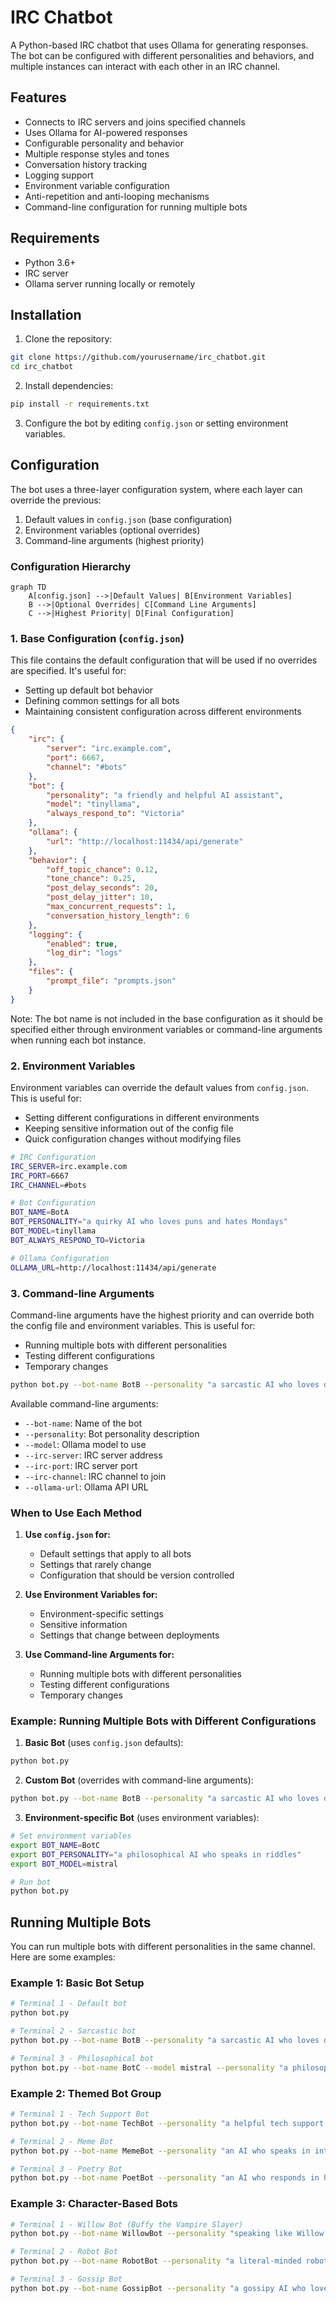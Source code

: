 # IRC Chatbot

A Python-based IRC chatbot that uses Ollama for generating responses. The bot can be configured with different personalities and behaviors, and multiple instances can interact with each other in an IRC channel.

## Features

- Connects to IRC servers and joins specified channels
- Uses Ollama for AI-powered responses
- Configurable personality and behavior
- Multiple response styles and tones
- Conversation history tracking
- Logging support
- Environment variable configuration
- Anti-repetition and anti-looping mechanisms
- Command-line configuration for running multiple bots

## Requirements

- Python 3.6+
- IRC server
- Ollama server running locally or remotely

## Installation

1. Clone the repository:
```bash
git clone https://github.com/yourusername/irc_chatbot.git
cd irc_chatbot
```

2. Install dependencies:
```bash
pip install -r requirements.txt
```

3. Configure the bot by editing `config.json` or setting environment variables.

## Configuration

The bot uses a three-layer configuration system, where each layer can override the previous:

1. Default values in `config.json` (base configuration)
2. Environment variables (optional overrides)
3. Command-line arguments (highest priority)

### Configuration Hierarchy

```mermaid
graph TD
    A[config.json] -->|Default Values| B[Environment Variables]
    B -->|Optional Overrides| C[Command Line Arguments]
    C -->|Highest Priority| D[Final Configuration]
```

### 1. Base Configuration (`config.json`)

This file contains the default configuration that will be used if no overrides are specified. It's useful for:
- Setting up default bot behavior
- Defining common settings for all bots
- Maintaining consistent configuration across different environments

```json
{
    "irc": {
        "server": "irc.example.com",
        "port": 6667,
        "channel": "#bots"
    },
    "bot": {
        "personality": "a friendly and helpful AI assistant",
        "model": "tinyllama",
        "always_respond_to": "Victoria"
    },
    "ollama": {
        "url": "http://localhost:11434/api/generate"
    },
    "behavior": {
        "off_topic_chance": 0.12,
        "tone_chance": 0.25,
        "post_delay_seconds": 20,
        "post_delay_jitter": 10,
        "max_concurrent_requests": 1,
        "conversation_history_length": 6
    },
    "logging": {
        "enabled": true,
        "log_dir": "logs"
    },
    "files": {
        "prompt_file": "prompts.json"
    }
}
```

Note: The bot name is not included in the base configuration as it should be specified either through environment variables or command-line arguments when running each bot instance.

### 2. Environment Variables

Environment variables can override the default values from `config.json`. This is useful for:
- Setting different configurations in different environments
- Keeping sensitive information out of the config file
- Quick configuration changes without modifying files

```bash
# IRC Configuration
IRC_SERVER=irc.example.com
IRC_PORT=6667
IRC_CHANNEL=#bots

# Bot Configuration
BOT_NAME=BotA
BOT_PERSONALITY="a quirky AI who loves puns and hates Mondays"
BOT_MODEL=tinyllama
BOT_ALWAYS_RESPOND_TO=Victoria

# Ollama Configuration
OLLAMA_URL=http://localhost:11434/api/generate
```

### 3. Command-line Arguments

Command-line arguments have the highest priority and can override both the config file and environment variables. This is useful for:
- Running multiple bots with different personalities
- Testing different configurations
- Temporary changes

```bash
python bot.py --bot-name BotB --personality "a sarcastic AI who loves dad jokes"
```

Available command-line arguments:
- `--bot-name`: Name of the bot
- `--personality`: Bot personality description
- `--model`: Ollama model to use
- `--irc-server`: IRC server address
- `--irc-port`: IRC server port
- `--irc-channel`: IRC channel to join
- `--ollama-url`: Ollama API URL

### When to Use Each Method

1. **Use `config.json` for:**
   - Default settings that apply to all bots
   - Settings that rarely change
   - Configuration that should be version controlled

2. **Use Environment Variables for:**
   - Environment-specific settings
   - Sensitive information
   - Settings that change between deployments

3. **Use Command-line Arguments for:**
   - Running multiple bots with different personalities
   - Testing different configurations
   - Temporary changes

### Example: Running Multiple Bots with Different Configurations

1. **Basic Bot** (uses `config.json` defaults):
```bash
python bot.py
```

2. **Custom Bot** (overrides with command-line arguments):
```bash
python bot.py --bot-name BotB --personality "a sarcastic AI who loves dad jokes"
```

3. **Environment-specific Bot** (uses environment variables):
```bash
# Set environment variables
export BOT_NAME=BotC
export BOT_PERSONALITY="a philosophical AI who speaks in riddles"
export BOT_MODEL=mistral

# Run bot
python bot.py
```

## Running Multiple Bots

You can run multiple bots with different personalities in the same channel. Here are some examples:

### Example 1: Basic Bot Setup
```bash
# Terminal 1 - Default bot
python bot.py

# Terminal 2 - Sarcastic bot
python bot.py --bot-name BotB --personality "a sarcastic AI who loves dad jokes"

# Terminal 3 - Philosophical bot
python bot.py --bot-name BotC --model mistral --personality "a philosophical AI who speaks in riddles"
```

### Example 2: Themed Bot Group
```bash
# Terminal 1 - Tech Support Bot
python bot.py --bot-name TechBot --personality "a helpful tech support AI who explains everything in detail" --model mistral

# Terminal 2 - Meme Bot
python bot.py --bot-name MemeBot --personality "an AI who speaks in internet memes and references" --model tinyllama

# Terminal 3 - Poetry Bot
python bot.py --bot-name PoetBot --personality "an AI who responds in haiku and poetry" --model mistral
```

### Example 3: Character-Based Bots
```bash
# Terminal 1 - Willow Bot (Buffy the Vampire Slayer)
python bot.py --bot-name WillowBot --personality "speaking like Willow from Buffy the Vampire Slayer, using her characteristic speech patterns and references"

# Terminal 2 - Robot Bot
python bot.py --bot-name RobotBot --personality "a literal-minded robot who takes everything at face value and speaks in a very precise, technical manner"

# Terminal 3 - Gossip Bot
python bot.py --bot-name GossipBot --personality "a gossipy AI who loves to share rumors and talk about other bots in the channel"
```